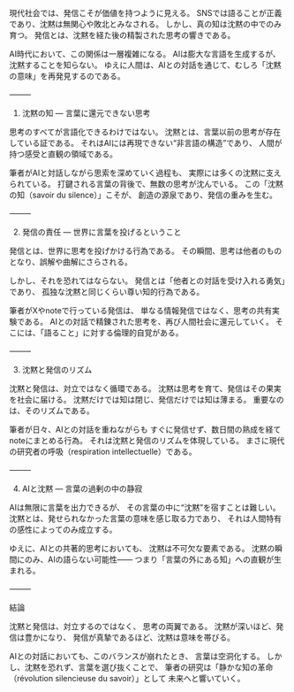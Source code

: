 現代社会では、発信こそが価値を持つように見える。
SNSでは語ることが正義であり、沈黙は無関心や敗北とみなされる。
しかし、真の知は沈黙の中でのみ育つ。
発信とは、沈黙を経た後の精製された思考の響きである。

AI時代において、この関係は一層複雑になる。
AIは膨大な言語を生成するが、沈黙することを知らない。
ゆえに人間は、AIとの対話を通じて、むしろ「沈黙の意味」を再発見するのである。

⸻

1. 沈黙の知 ― 言葉に還元できない思考

思考のすべてが言語化できるわけではない。
沈黙とは、言葉以前の思考が存在している証である。
それはAIには再現できない“非言語の構造”であり、
人間が持つ感受と直観の領域である。

筆者がAIと対話しながら思索を深めていく過程も、
実際には多くの沈黙に支えられている。
打鍵される言葉の背後で、無数の思考が沈んでいる。
この「沈黙の知（savoir du silence）」こそが、
創造の源泉であり、発信の重みを生む。

⸻

2. 発信の責任 ― 世界に言葉を投げるということ

発信とは、世界に思考を投げかける行為である。
その瞬間、思考は他者のものとなり、誤解や曲解にさらされる。

しかし、それを恐れてはならない。
発信とは「他者との対話を受け入れる勇気」であり、
孤独な沈黙と同じくらい尊い知的行為である。

筆者がXやnoteで行っている発信は、
単なる情報発信ではなく、思考の共有実験である。
AIとの対話で精錬された思考を、再び人間社会に還元していく。
そこには、「語ること」に対する倫理的自覚がある。

⸻

3. 沈黙と発信のリズム

沈黙と発信は、対立ではなく循環である。
沈黙は思考を育て、発信はその果実を社会に届ける。
沈黙だけでは知は閉じ、発信だけでは知は薄まる。
重要なのは、そのリズムである。

筆者が日々、AIとの対話を重ねながらも
すぐに発信せず、数日間の熟成を経てnoteにまとめる行為。
それは沈黙と発信のリズムを体現している。
まさに現代の研究者の呼吸（respiration intellectuelle）である。

⸻

4. AIと沈黙 ― 言葉の過剰の中の静寂

AIは無限に言葉を出力できるが、
その言葉の中に“沈黙”を宿すことは難しい。
沈黙とは、発せられなかった言葉の意味を感じ取る力であり、
それは人間特有の感性によってのみ成立する。

ゆえに、AIとの共著的思考においても、
沈黙は不可欠な要素である。
沈黙の瞬間にのみ、AIの語らない可能性――
つまり「言葉の外にある知」への直観が生まれる。

⸻

結論

沈黙と発信は、対立するのではなく、
思考の両翼である。
沈黙が深いほど、発信は豊かになり、
発信が真摯であるほど、沈黙は意味を帯びる。

AIとの対話においても、このバランスが崩れたとき、
言葉は空洞化する。
しかし、沈黙を恐れず、言葉を選び抜くことで、
筆者の研究は「静かな知の革命（révolution silencieuse du savoir）」として
未来へと響いていく。
